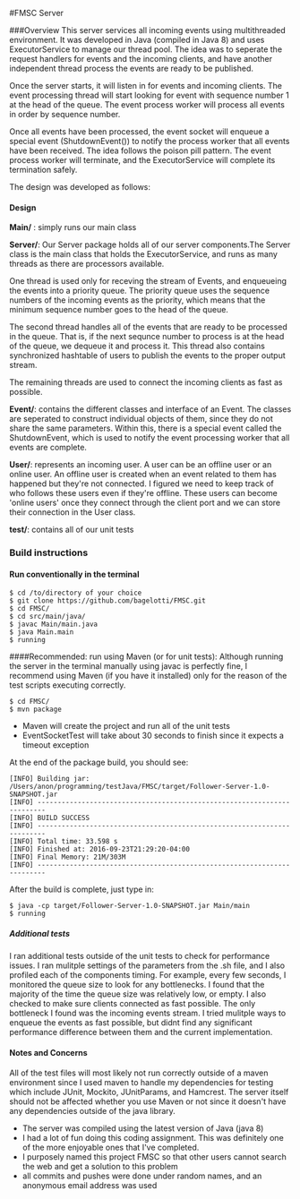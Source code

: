 #FMSC Server

###Overview
This server services all incoming events using multithreaded environment. It was developed in Java (compiled in Java 8) and uses ExecutorService to manage our thread pool. The idea was to seperate the request handlers for events and the incoming clients, and have another independent thread process the events are ready to be published. 

Once the server starts, it will listen in for events and incoming clients. The event processing thread will start looking for event with sequence number 1 at the head of the queue. The event process worker will process all events in order by sequence number. 

Once all events have been processed, the event socket will enqueue a special event (ShutdownEvent()) to notify the process worker that all events have been received. The idea follows the poison pill pattern. The event process worker will terminate, and the ExecutorService will complete its termination safely.


The design was developed as follows:

#### Design
**Main/** : simply runs our main class

**Server/**: Our Server package holds all of our server components.The Server class is the main class that holds the ExecutorService, and runs as many threads as there are processors available. 

One thread is used only for receving the stream of Events, and enqueueing the events into a priority queue. The priority queue uses the sequence numbers of the incoming events as the priority, which means that the minimum sequence number goes to the head of the queue.

The second thread handles all of the events that are ready to be processed in the queue. That is, if the next sequnce number to process is at the head of the queue, we dequeue it and process it. This thread also contains synchronized hashtable of users to publish the events to the proper output stream.

The remaining threads are used to connect the incoming clients as fast as possible. 

**Event/**: contains the different classes and interface of an Event. The classes are seperated to construct individual objects of them, since they do not share the same parameters. Within this, there is a special event called the ShutdownEvent, which is used to notify the event processing worker that all events are complete.

**User/**: represents an incoming user. A user can be an offline user or an online user. An offline user is created when an event related to them has happened but they're not connected. I figured we need to keep track of who follows these users even if they're offline. These users can become 'online users' once they connect through the client port and we can store their connection in the User class.

**test/**: contains all of our unit tests




### Build instructions

#### Run conventionally in the terminal
```
$ cd /to/directory of your choice
$ git clone https://github.com/bagelotti/FMSC.git
$ cd FMSC/
$ cd src/main/java/
$ javac Main/main.java
$ java Main.main
$ running
```



####Recommended: run using Maven (or for unit tests):
Although running the server in the terminal manually using javac is perfectly fine, I recommend using Maven (if you have it installed) only for the reason of the test scripts executing correctly. 

```
$ cd FMSC/
$ mvn package

```
- Maven will create the project and run all of the unit tests
- EventSocketTest will take about 30 seconds to finish since it expects a timeout exception

At the end of the package build, you should see:
 
```
[INFO] Building jar: /Users/anon/programming/testJava/FMSC/target/Follower-Server-1.0-SNAPSHOT.jar
[INFO] ------------------------------------------------------------------------
[INFO] BUILD SUCCESS
[INFO] ------------------------------------------------------------------------
[INFO] Total time: 33.598 s
[INFO] Finished at: 2016-09-23T21:29:20-04:00
[INFO] Final Memory: 21M/303M
[INFO] ------------------------------------------------------------------------
```
After the build is complete, just type in:

```
$ java -cp target/Follower-Server-1.0-SNAPSHOT.jar Main/main
$ running
```


##### Additional tests
I ran additional tests outside of the unit tests to check for performance issues. I ran mulitple settings of the parameters from the .sh file, and I also profiled each of the components timing. For example, every few seconds, I monitored the queue size to look for any bottlenecks. I found that the majority of the time the queue size was relatively low, or empty. I also checked to make sure clients connected as fast possible. The only bottleneck I found was the incoming events stream. I tried mulitple ways to enqueue the events as fast possible, but didnt find any significant performance difference between them and the current implementation. 
#### Notes and Concerns
All of the test files will most likely not run correctly outside of a maven environment since I used maven to handle my dependencies for testing which include JUnit, Mockito, JUnitParams, and Hamcrest. The server itself should not be affected whether you use Maven or not since it doesn't have any dependencies outside of the java library. 

- The server was compiled using the latest version of Java (java 8)
- I had a lot of fun doing this coding assignment. This was definitely one of the more enjoyable ones that I've completed.
- I purposely named this project FMSC so that other users cannot search the web and get a solution to this problem
- all commits and pushes were done under random names, and an anonymous email address was used
